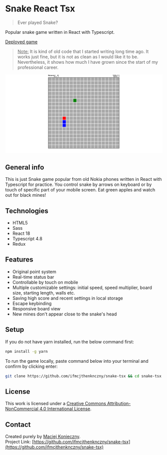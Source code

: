 # Snake React Tsx

> Ever played Snake?

Popular snake game written in React with Typescript.  

[Deployed game](https://snake-tsx.vercel.app/)  

> <ins>Note:</ins> It is kind of old code that I started writing long time ago. It works just fine, but it is not as clean as I would like it to be. Nevertheless, it shows how much I have grown since the start of my professional career.

![Here there was supposed to be the screenshot of the application](screenshot.png)

## General info

This is just Snake game popular from old Nokia phones written in React with Typescript for practice. You control snake by arrows on keyboard or by touch of specific part of your mobile screen. Eat green apples and watch out for black mines!

## Technologies

- HTML5
- Sass
- React 18
- Typescript 4.8
- Redux

## Features

- Original point system
- Real-time status bar
- Controllable by touch on mobile
- Multiple customizable settings: initial speed, speed multiplier, board size, starting length, walls etc.
- Saving high score and recent settings in local storage
- Escape keybinding
- Responsive board view
- New mines don't appear close to the snake's head

## Setup

If you do not have yarn installed, run the below command first:
```bash
npm install -g yarn
```

To run the game locally, paste command below into your terminal and confirm by clicking enter:
```bash
git clone https://github.com/ifmcjthenknczny/snake-tsx && cd snake-tsx && yarn install && yarn start
```

## License

This work is licensed under a [Creative Commons Attribution-NonCommercial 4.0 International License](https://creativecommons.org/licenses/by-nc/4.0/).

## Contact

Created purely by [Maciej Konieczny](https://github.com/ifmcjthenknczny).  
Project Link: [https://github.com/ifmcjthenknczny/snake-tsx](https://github.com/ifmcjthenknczny/snake-tsx)
